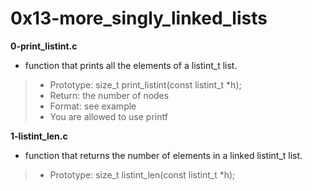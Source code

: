 # 0x13-more_singly_linked_lists

**0-print_listint.c**
* function that prints all the elements of a listint_t list.

> * Prototype: size_t print_listint(const listint_t *h);
> * Return: the number of nodes
> * Format: see example
> * You are allowed to use printf

**1-listint_len.c**
* function that returns the number of elements in a linked listint_t list.

> * Prototype: size_t listint_len(const listint_t *h);